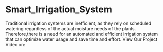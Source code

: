 # Smart_Irrigation_System
Traditional irrigation systems are inefficient, as they rely on scheduled watering regardless of the actual moisture needs of the plants. Therefore,there is a need for an automated and efficient irrigation system that can optimize water usage and save time and effort.
View Our Project Video on: 
